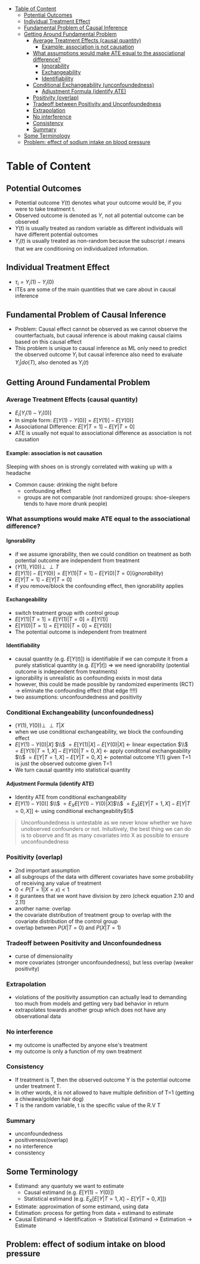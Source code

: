 - [Table of Content](#table-of-content)
  - [Potential Outcomes](#potential-outcomes)
  - [Individual Treatment Effect](#individual-treatment-effect)
  - [Fundamental Problem of Causal Inference](#fundamental-problem-of-causal-inference)
  - [Getting Around Fundamental Problem](#getting-around-fundamental-problem)
    - [Average Treatment Effects (causal quantity)](#average-treatment-effects-causal-quantity)
      - [Example: association is not causation](#example-association-is-not-causation)
    - [What assumptions would make ATE equal to the associational difference?](#what-assumptions-would-make-ate-equal-to-the-associational-difference)
      - [Ignorability](#ignorability)
      - [Exchangeability](#exchangeability)
      - [Identifiability](#identifiability)
    - [Conditional Exchangeability (unconfoundedness)](#conditional-exchangeability-unconfoundedness)
      - [Adjustment Formula (identify ATE)](#adjustment-formula-identify-ate)
    - [Positivity (overlap)](#positivity-overlap)
    - [Tradeoff between Positivity and Unconfoundedness](#tradeoff-between-positivity-and-unconfoundedness)
    - [Extrapolation](#extrapolation)
    - [No interference](#no-interference)
    - [Consistency](#consistency)
    - [Summary](#summary)
  - [Some Terminology](#some-terminology)
  - [Problem: effect of sodium intake on blood pressure](#problem-effect-of-sodium-intake-on-blood-pressure)



# Table of Content

## Potential Outcomes
- Potential outcome $Y(t)$ denotes what your outcome would be, if you were to take treatment t. 
- Observed outcome is denoted as $Y$, not all potential outcome can be observed
- $Y(t)$ is usually treated as random variable as different individuals will have different potential outcomes
- $Y_{i}(t)$ is usually treated as non-random because the subscript $i$ means that we are conditioning on individualized information.

## Individual Treatment Effect
- $\tau_{i} = Y_{i}(1) - Y_{i}(0)$
- ITEs are some of the main quantities that we care about in causal inference

## Fundamental Problem of Causal Inference
- Problem: Causal effect cannot be observed as we cannot observe the counterfactuals, but causal inference is about making causal claims based on this causal effect
- This problem is unique to causal inference as ML only need to predict the observed outcome $Y_{i}$ but causal inference also need to evaluate $Y_{i}|do(T)$, also denoted as $Y_{i}(t)$

## Getting Around Fundamental Problem

### Average Treatment Effects (causal quantity)
- $E_{i}[Y_{i}(1) - Y_{i}(0)]$
- In simple form: $E[Y(1) - Y(0)] = E[Y(1)]-E[Y(0)]$
- Associational Difference: $E[Y|T=1]-E[Y|T=0]$
- ATE is usually not equal to associational difference as association is not causation

#### Example: association is not causation
Sleeping with shoes on is strongly correlated with waking up with a headache
- Common cause: drinking the night before
  - confounding effect
  - groups are not comparable (not randomized groups: shoe-sleepers tends to have more drunk people) 

### What assumptions would make ATE equal to the associational difference?

#### Ignorability
- if we assume ignorability, then we could condition on treatment as both potential outcome are independent from treatment 
- $(Y(1), Y(0)) \perp \!\!\! \perp T$
- $E[Y(1)]-E[Y(0)] = E[Y(1)|T=1]-E[Y(0)|T=0] (ignorability)$
- $E[Y|T=1]-E[Y|T=0]$
- if you remove/block the confounding effect, then ignorability applies


#### Exchangeability
- switch treatment group with control group 
- $E[Y(1)|T=1] = E[Y(1)|T=0] = E[Y(1)]$
- $E[Y(0)|T=1] = E[Y(0)|T=0] = E[Y(0)]$
- The potential outcome is independent from treatment

#### Identifiability
- causal quantity (e.g. $E[Y(t)]$) is identifiable if we can compute it from a purely statistical quantity (e.g. $E[Y|t]$) => we need ignorability (potential outcome is independent from treatments)
- ignorability is unrealistic as confounding exists in most data
- however, this could be made possible by randomized experiments (RCT) -> eliminate the confounding effect (that edge !!!!)
- two assumptions: unconfoundedness and positivity

### Conditional Exchangeability (unconfoundedness)
- $(Y(1), Y(0)) \perp \!\!\! \perp T | X$
- when we use conditional exchangeability, we block the confounding effect
- $E[Y(1)-Y(0)|X]$ $\\$
  $= E[Y(1)|X]-E[Y(0)|X]$ <- linear expectation $\\$
  $= E[Y(1)|T=1, X]-E[Y(0)|T=0,X]$ <- apply conditonal exchangeability  $\\$
  $= E[Y|T=1, X]-E[Y|T=0,X]$ <- potential outcome Y(1) given T=1 is just the observed outcome given T=1
- We turn causal quantity into statistical quantity

#### Adjustment Formula (identify ATE)
- Identity ATE from conditional exchangeability
- $E[Y(1)-Y(0)]$ $\\$
  $= E_{X}E[Y(1)-Y(0)|X]$$\\$
  $= E_{X}[E[Y|T=1,X]-E[Y|T=0,X]]$ <- using conditional exchangeability$\\$

> Unconfoundedness is untestable as we never know whether we have unobserved confounders or not. Inituitively, the best thing we can do is to observe and fit as many covariates into X as possible to ensure unconfoundedness

### Positivity (overlap)
- 2nd important assumption
- all subgroups of the data with different covariates have some probability of receiving any value of treatment
- $0<P(T=1|X=x)<1$
- it gurantees that we wont have division by zero (check equation 2.10 and 2.11)
- another name: overlap 
- the covariate distribution of treatment group to overlap with the covariate distribution of the control group
- overlap between $P(X|T=0)$ and $P(X|T=1)$

### Tradeoff between Positivity and Unconfoundedness
- curse of dimensionality 
- more covariates (stronger unconfoundedness), but less overlap (weaker positivity)

### Extrapolation
- violations of the positivity assumption can actually lead to demanding too much from models and getting very bad behavior in return
- extrapolates towards another group which does not have any observational data

### No interference
- my outcome is unaffected by anyone else's treatment
- my outcome is only a function of my own treatment

### Consistency
- If treatment is T, then the observed outcome Y is the potential outcome under treatment T.
- In other words, it is not allowed to have multiple definition of T=1 (getting a chiwawa/golden hair dog)
- T is the random variable, t is the specific value of the R.V T

### Summary
- unconfoundedness
- positiveness(overlap)
- no interference
- consistency


## Some Terminology
- Estimand: any quantuty we want to estimate
  - Causal estimand (e.g. $E[Y(1)-Y(0)]$)
  - Statistical estimand (e.g. $E_{X}[E[Y|T=1,X] - E[Y|T=0, X]]$)
- Estimate: approximation of some estimand, using data
- Estimation: process for getting from data + estimand to estimate
- Causal Estimand -> Identification -> Statistical Estimand -> Estimation -> Estimate

## Problem: effect of sodium intake on blood pressure

